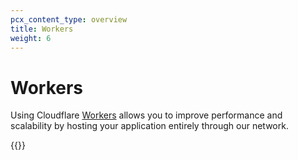 ```yaml
---
pcx_content_type: overview
title: Workers
weight: 6
---
```

 
# Workers
 
Using Cloudflare [Workers](/workers/) allows you to improve performance and scalability by hosting your application entirely through our network. 
 
{{<directory-listing>}}
